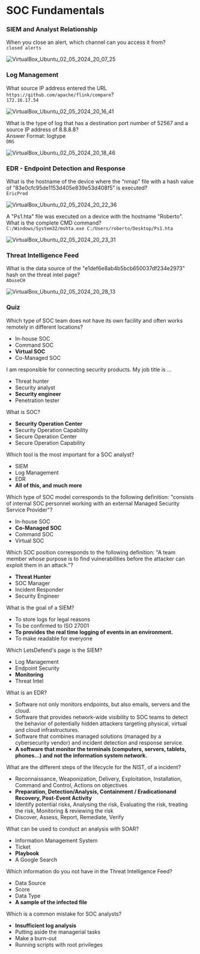 # SOC Fundamentals

### SIEM and Analyst Relationship


When you close an alert, which channel can you access it from?  
`closed alerts`

![VirtualBox_Ubuntu_02_05_2024_20_07_25](https://github.com/acibojbp/LetsDefend/assets/164168280/9066f5c2-9e7a-4eb6-aa2c-e632524f662f)

### Log Management


What source IP address entered the URL `https://github.com/apache/flink/compare`?  
`172.16.17.54`

![VirtualBox_Ubuntu_02_05_2024_20_16_41](https://github.com/acibojbp/LetsDefend/assets/164168280/cd563f80-cca2-4197-84fb-4596d4441eeb)

What is the type of log that has a destination port number of 52567 and a source IP address of 8.8.8.8?    
Answer Format: logtype   
`DNS`

![VirtualBox_Ubuntu_02_05_2024_20_18_46](https://github.com/acibojbp/LetsDefend/assets/164168280/d128723a-cdfd-41e7-9761-15b8c0411dc6)


### EDR - Endpoint Detection and Response

What is the hostname of the device where the “nmap” file with a hash value of “83e0cfc95de1153d405e839e53d408f5” is executed?  
`EricProd`

![VirtualBox_Ubuntu_02_05_2024_20_22_36](https://github.com/acibojbp/LetsDefend/assets/164168280/f06811f6-33f1-4b63-a555-b56e0df0e48c)

A "Ps1.hta" file was executed on a device with the hostname "Roberto". What is the complete CMD command?  
`C:/Windows/System32/mshta.exe C:/Users/roberto/Desktop/Ps1.hta`

![VirtualBox_Ubuntu_02_05_2024_20_23_31](https://github.com/acibojbp/LetsDefend/assets/164168280/33d30785-2f1e-4074-b2c5-0ecd0678f2c9)

### Threat Intelligence Feed

What is the data source of the "e1def6e8ab4b5bcb650037df234e2973" hash on the threat intel page?  
`AbuseCH`

![VirtualBox_Ubuntu_02_05_2024_20_28_13](https://github.com/acibojbp/LetsDefend/assets/164168280/c17a390a-1669-439c-bd5b-f0f8e083fc39)

### Quiz

Which type of SOC team does not have its own facility and often works remotely in different locations?
- In-house SOC  
- Command SOC  
- **Virtual SOC**  
- Co-Managed SOC  

I am responsible for connecting security products. My job title is ...
- Threat hunter  
- Security analyst  
- **Security engineer**  
- Penetration tester  

What is SOC?
- **Security Operation Center**  
- Security Operation Capability  
- Secure Operation Center  
- Secure Operation Capability  

Which tool is the most important for a SOC analyst?
- SIEM         
- Log Management   
- EDR  
- **All of this, and much more**  

Which type of SOC model corresponds to the following definition: "consists of internal SOC personnel working with an external Managed Security Service Provider"?
- In-house SOC  
- **Co-Managed SOC**  
- Command SOC  
- Virtual SOC  

Which SOC position corresponds to the following definition: "A team member whose purpose is to find vulnerabilities before the attacker can exploit them in an attack."?
- **Threat Hunter**  
- SOC Manager  
- Incident Responder  
- Security Engineer  

What is the goal of a SIEM?  
- To store logs for legal reasons  
- To be confirmed to ISO 27001  
- **To provides the real time logging of events in an environment.**  
- To make readable for everyone  
  
Which LetsDefend's page is the SIEM?     
- Log Management  
- Endpoint Security  
- **Monitoring**  
- Threat Intel  
 
What is an EDR?  
- Software not only monitors endpoints, but also emails, servers and the cloud.  
- Software that provides network-wide visibility to SOC teams to detect the behavior of potentially hidden attackers targeting physical, virtual and cloud infrastructures.  
- Software that combines managed solutions (managed by a cybersecurity vendor) and incident detection and response service.  
- **A software that monitor the terminals (computers, servers, tablets, phones...) and not the information system network.**  

What are the different steps of the lifecycle for the NIST, of a incident?  
- Reconnaissance, Weaponization, Delivery, Exploitation, Installation, Command and Control, Actions on objectives  
- **Preparation, Detection/Analysis, Containment / Eradicationand Recovery, Post-Event Activity**  
- Identify potential risks, Analysing the risk, Evaluating the risk, treating the risk, Monitoring & reviewing the risk  
- Discover, Assess, Report, Remediate, Verify

What can be used to conduct an analysis with SOAR?  
- Information Management System  
- Ticket  
- **Playbook**  
- A Google Search  

Which information do you not have in the Threat Intelligence Feed?  
- Data Source  
- Score  
- Data Type  
- **A sample of the infected file**  

Which is a common mistake for SOC analysts?  
- **Insufficient log analysis**  
- Putting aside the managerial tasks  
- Make a burn-out  
- Running scripts with root privileges  
